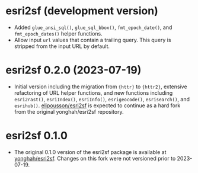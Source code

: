 # esri2sf (development version)

* Added `glue_ansi_sql()`, `glue_sql_bbox()`, `fmt_epoch_date()`, and `fmt_epoch_dates()` helper functions.
* Allow input `url` values that contain a trailing query. This query is stripped from the input URL by default.

# esri2sf 0.2.0 (2023-07-19)

* Initial version including the migration from `{httr}` to `{httr2}`, extensive refactoring of URL helper functions, and new functions including `esri2rast()`, `esriIndex()`, `esriInfo()`, `esrigeocode()`, `esrisearch()`, and `esrihub()`. [elipousson/esri2sf](https://github.com/elipousson/esri2sf) is expected to continue as a hard fork from the original yonghah/esri2sf repository.

# esri2sf 0.1.0

* The original 0.1.0 version of the esri2sf package is available at [yonghah/esri2sf](https://github.com/yonghah/esri2sf). Changes on this fork were not versioned prior to 2023-07-19. 
